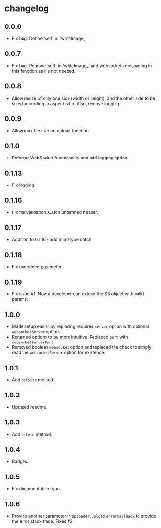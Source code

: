 # changelog

## 0.0.6

- Fix bug. Define 'self' in 'writeImage_'.

## 0.0.7

- Fix bug. Remove 'self' in 'writeImage_' and websockets messaging in this function as it's not needed.

## 0.0.8

- Allow resize of only one side (width or height), and the other side to be sized according to aspect ratio. Also, remove logging.

## 0.0.9

- Allow max file size on upload function.

## 0.1.0

- Refactor WebSocket functionality and add logging option.

## 0.1.13

- Fix logging.

## 0.1.16

- Fix file validation. Catch undefined header.

## 0.1.17

- Addition to 0.1.16 - add mimetype catch.

## 0.1.18

- Fix undefined parameter.

## 0.1.19

- Fix issue #1. Now a developer can extend the S3 object with valid params.

## 1.0.0

- Made setup easier by replacing required `server` option with optional `websocketServer` option.
- Renamed options to be more intuitive. Replaced `port` with `websocketServerPort`.
- Removed boolean `websocket` option and replaced the check to simply read the `websocketServer` option for existence.

## 1.0.1

- Add `getSize` method.

## 1.0.2

- Updated readme.

## 1.0.3

- Add `delete` method.

## 1.0.4

- Badges.

## 1.0.5

- Fix documentation typo.

## 1.0.6

- Provide another parameter in `Uploader.upload` `errorCallback` to provide the error stack trace. Fixes #2.
